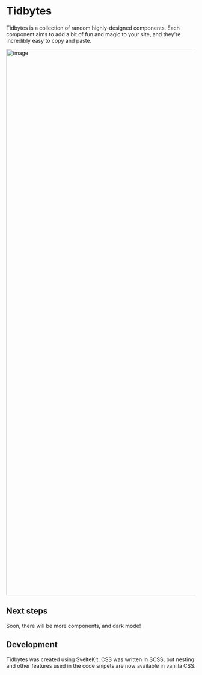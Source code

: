 # Tidbytes

Tidbytes is a collection of random highly-designed components. Each component aims to add a bit of fun and magic to your site, and they're incredibly easy to copy and paste.

<img width="1449" alt="image" src="https://github.com/user-attachments/assets/856a3340-d090-47cc-b925-dc1c3ba35bfc">

## Next steps
Soon, there will be more components, and dark mode!

## Development
Tidbytes was created using SvelteKit. CSS was written in SCSS, but nesting and other features used in the code snipets are now available in vanilla CSS.
